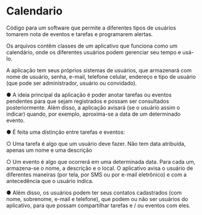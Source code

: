 # Calendario
Código para um software que permite a diferentes tipos de usuários tomarem nota de eventos e tarefas e programarem alertas.

Os arquivos contêm classes de um aplicativo que funciona como um calendário, onde os diferentes usuários podem
gerenciar seu tempo e usá-lo. 

A aplicação tem seus próprios sistemas de usuários, que armazenará com nome de usuário, senha, e-mail, telefone celular, endereço e tipo de usuário (que pode ser administrador, usuário ou convidado).

● A ideia principal da aplicação é poder anotar tarefas ou eventos pendentes para que sejam registrados e possam ser
consultados posteriormente. Além disso, a aplicação avisará (se o usuário assim o indicar) quando, por exemplo, aproxima-se
a data de um determinado evento.

● É feita uma distinção entre tarefas e eventos:

○ Uma tarefa é algo que um usuário deve fazer. Não tem data atribuída, apenas um nome e uma descrição

○ Um evento é algo que ocorrerá em uma determinada data. Para cada um, armazena-se o nome, a descrição e o
local. O aplicativo avisa o usuário de diferentes maneiras (por tela, por SMS ou por
e-mail eletrônico) e com a antecedência que o usuário indica.

● Além disso, os usuários podem ter seus contatos cadastrados (com nome, sobrenome, e-mail e telefone), que podem ou
não ser usuários do aplicativo, para que possam compartilhar tarefas e / ou eventos com eles.

